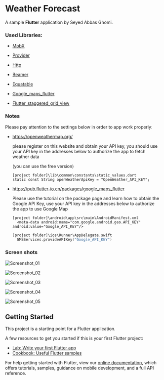 # Weather Forecast
A sample **Flutter** application by Seyed Abbas Ghomi.



### Used Libraries: 

- [MobX](https://pub.flutter-io.cn/packages/mobx) 

- [Provider](https://pub.flutter-io.cn/packages/provider)

- [Http](https://pub.flutter-io.cn/packages/http)

- [Beamer](https://pub.dev/packages/beamer)

- [Equatable](https://pub.flutter-io.cn/packages/equatable)

- [Google_maps_flutter](https://pub.flutter-io.cn/packages/google_maps_flutter)

- [Flutter_staggered_grid_view](https://pub.dev/packages/flutter_staggered_grid_view)

  

### Notes

Please pay attention to the settings below in order to app work properly:

- https://openweathermap.org/

  please register on this website and obtain your API key, you should use your API key in the addresses below to authorize the app to fetch weather data 

  (you can use the free version)

    ```
    [project folder]\lib\common\constants\static_values.dart
    static const String openWeatherApiKey = "OpenWeather_API_KEY";
    ```

- https://pub.flutter-io.cn/packages/google_maps_flutter
  
  Please use the tutorial on the package page and learn how to obtain the Google API Key, use your API key in the addresses below to authorize the app to use Google Map 
  
  ```xml-dtd
  [project folder]\android\app\src\main\AndroidManifest.xml
    <meta-data android:name="com.google.android.geo.API_KEY" android:value="Google_API_KEY"/>
  ```

  ```swift
  [project folder]\ios\Runner\AppDelegate.swift
    GMSServices.provideAPIKey("Google_API_KEY")
  ```



### Screen shots

![Screenshot_01](docs/images/Screenshot_01.png)

![Screenshot_02](docs/images/Screenshot_02.png)

![Screenshot_03](docs/images/Screenshot_03.png)

![Screenshot_04](docs/images/Screenshot_04.png)

![Screenshot_05](docs/images/Screenshot_05.png)




## Getting Started

This project is a starting point for a Flutter application.

A few resources to get you started if this is your first Flutter project:

- [Lab: Write your first Flutter app](https://flutter.dev/docs/get-started/codelab)
- [Cookbook: Useful Flutter samples](https://flutter.dev/docs/cookbook)

For help getting started with Flutter, view our
[online documentation](https://flutter.dev/docs), which offers tutorials,
samples, guidance on mobile development, and a full API reference.
